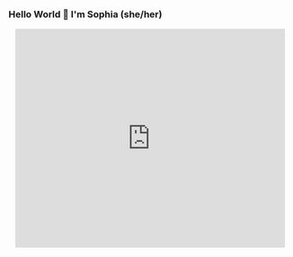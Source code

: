 ### Hello World 👋 	I'm Sophia (she/her) 

<div id="header" align="center">
 <iframe src="https://giphy.com/embed/CAIgh8LKFbIciGx5Qe" width="480" height="391" frameBorder="0" class="giphy-embed" allowFullScreen>
</div>
<!--
- 🔭 I’m currently working on ...
- 🌱 I’m currently learning ...
- 👯 I’m looking to collaborate on ...
- 🤔 I’m looking for help with ...
- 💬 Ask me about ...
- 📫 How to reach me: ...
- 😄 Pronouns: ...
- ⚡ Fun fact: ...
-->
